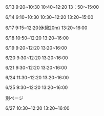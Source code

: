 6/13
9:20~10:30
10:40~12:20
13：50～15:00

6/14
9:10~10:30
10:30~12:20
13:20~15:00

6/17
9:15~12:20(休憩20m)
13:20~16:00

6/18
10:50~12:20
13:20~16:00

6/19
9:20~12:20
13:20~16:00

6/20
9:30~12:20
13:20~16:00

6/21
9:30~12:20
13:20~16:00

6/24
11:30~12:20
13:20~16:00

6/25
9:30~12:20
13:20~16:00

別ページ

6/27
10:30~12:20
13:20~16:00
